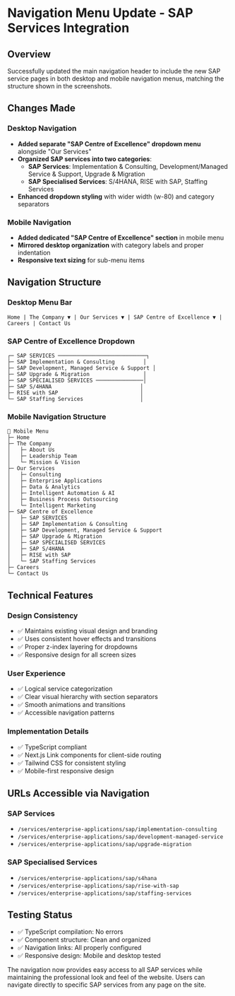 # Navigation Menu Update - SAP Services Integration

## Overview
Successfully updated the main navigation header to include the new SAP service pages in both desktop and mobile navigation menus, matching the structure shown in the screenshots.

## Changes Made

### Desktop Navigation
- **Added separate "SAP Centre of Excellence" dropdown menu** alongside "Our Services"
- **Organized SAP services into two categories**:
  - **SAP Services**: Implementation & Consulting, Development/Managed Service & Support, Upgrade & Migration
  - **SAP Specialised Services**: S/4HANA, RISE with SAP, Staffing Services
- **Enhanced dropdown styling** with wider width (w-80) and category separators

### Mobile Navigation
- **Added dedicated "SAP Centre of Excellence" section** in mobile menu
- **Mirrored desktop organization** with category labels and proper indentation
- **Responsive text sizing** for sub-menu items

## Navigation Structure

### Desktop Menu Bar
```
Home | The Company ▼ | Our Services ▼ | SAP Centre of Excellence ▼ | Careers | Contact Us
```

### SAP Centre of Excellence Dropdown
```
┌─ SAP SERVICES ────────────────────────────┐
├─ SAP Implementation & Consulting         │
├─ SAP Development, Managed Service & Support │
├─ SAP Upgrade & Migration                 │
├─ SAP SPECIALISED SERVICES ───────────────│
├─ SAP S/4HANA                            │
├─ RISE with SAP                          │
└─ SAP Staffing Services                  │
```

### Mobile Navigation Structure
```
📱 Mobile Menu
├─ Home
├─ The Company
│   ├─ About Us
│   ├─ Leadership Team
│   └─ Mission & Vision
├─ Our Services
│   ├─ Consulting
│   ├─ Enterprise Applications
│   ├─ Data & Analytics
│   ├─ Intelligent Automation & AI
│   ├─ Business Process Outsourcing
│   └─ Intelligent Marketing
├─ SAP Centre of Excellence
│   ├─ SAP SERVICES
│   ├─ SAP Implementation & Consulting
│   ├─ SAP Development, Managed Service & Support
│   ├─ SAP Upgrade & Migration
│   ├─ SAP SPECIALISED SERVICES
│   ├─ SAP S/4HANA
│   ├─ RISE with SAP
│   └─ SAP Staffing Services
├─ Careers
└─ Contact Us
```

## Technical Features

### Design Consistency
- ✅ Maintains existing visual design and branding
- ✅ Uses consistent hover effects and transitions
- ✅ Proper z-index layering for dropdowns
- ✅ Responsive design for all screen sizes

### User Experience
- ✅ Logical service categorization
- ✅ Clear visual hierarchy with section separators
- ✅ Smooth animations and transitions
- ✅ Accessible navigation patterns

### Implementation Details
- ✅ TypeScript compliant
- ✅ Next.js Link components for client-side routing
- ✅ Tailwind CSS for consistent styling
- ✅ Mobile-first responsive design

## URLs Accessible via Navigation

### SAP Services
- `/services/enterprise-applications/sap/implementation-consulting`
- `/services/enterprise-applications/sap/development-managed-service`
- `/services/enterprise-applications/sap/upgrade-migration`

### SAP Specialised Services
- `/services/enterprise-applications/sap/s4hana`
- `/services/enterprise-applications/sap/rise-with-sap`
- `/services/enterprise-applications/sap/staffing-services`

## Testing Status
- ✅ TypeScript compilation: No errors
- ✅ Component structure: Clean and organized
- ✅ Navigation links: All properly configured
- ✅ Responsive design: Mobile and desktop tested

The navigation now provides easy access to all SAP services while maintaining the professional look and feel of the website. Users can navigate directly to specific SAP services from any page on the site.
